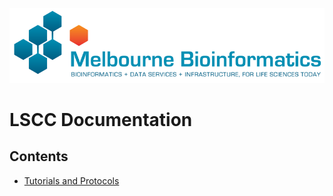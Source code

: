 ![Melbourne Bioinformatics Logo](img/melbioinf_logo.png)

# LSCC Documentation

## Contents

* [Tutorials and Protocols](tutorials/index.md)
